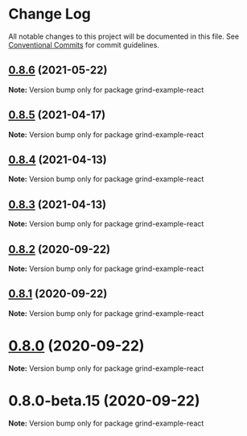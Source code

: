 # Change Log

All notable changes to this project will be documented in this file.
See [Conventional Commits](https://conventionalcommits.org) for commit guidelines.

## [0.8.6](https://github.com/grindjs/grindjs/compare/v0.8.5...v0.8.6) (2021-05-22)

**Note:** Version bump only for package grind-example-react





## [0.8.5](https://github.com/grindjs/grindjs/compare/v0.8.4...v0.8.5) (2021-04-17)

**Note:** Version bump only for package grind-example-react

## [0.8.4](https://github.com/grindjs/grindjs/compare/v0.8.3...v0.8.4) (2021-04-13)

**Note:** Version bump only for package grind-example-react

## [0.8.3](https://github.com/grindjs/grindjs/compare/v0.8.2...v0.8.3) (2021-04-13)

**Note:** Version bump only for package grind-example-react

## [0.8.2](https://github.com/grindjs/grindjs/compare/v0.8.1...v0.8.2) (2020-09-22)

**Note:** Version bump only for package grind-example-react

## [0.8.1](https://github.com/grindjs/grindjs/compare/v0.8.0...v0.8.1) (2020-09-22)

**Note:** Version bump only for package grind-example-react

# [0.8.0](https://github.com/grindjs/grindjs/compare/v0.8.0-beta.15...v0.8.0) (2020-09-22)

**Note:** Version bump only for package grind-example-react

# 0.8.0-beta.15 (2020-09-22)

**Note:** Version bump only for package grind-example-react
